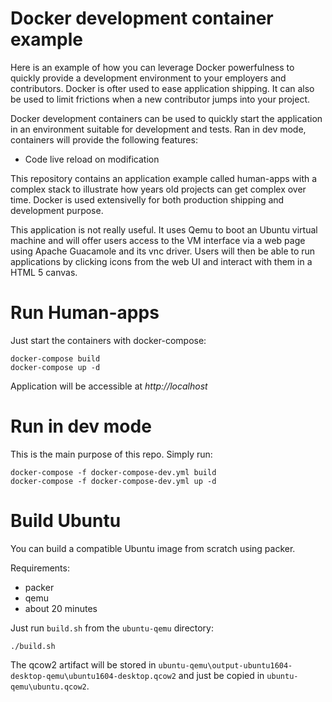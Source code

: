 # Docker development container example

Here is an example of how you can leverage Docker powerfulness to quickly provide a development environment to your employers and contributors.
Docker is ofter used to ease application shipping. It can also be used to limit frictions when a new contributor jumps into your project.

Docker development containers can be used to quickly start the application in an environment suitable for development and tests. Ran in dev mode, containers will provide the following features:

- Code live reload on modification

This repository contains an application example called human-apps with a complex stack to illustrate how years old projects can get complex over time. Docker is used extensivelly for both production shipping and development purpose.

This application is not really useful. It uses Qemu to boot an Ubuntu virtual machine and will offer users access to the VM interface via a web page using Apache Guacamole and its vnc driver. Users will then be able to run applications by clicking icons from the web UI and interact with them in a HTML 5 canvas.

# Run Human-apps

Just start the containers with docker-compose:

````
docker-compose build
docker-compose up -d
````

Application will be accessible at *http://localhost*

# Run in dev mode

This is the main purpose of this repo. Simply run:

````
docker-compose -f docker-compose-dev.yml build
docker-compose -f docker-compose-dev.yml up -d
````

# Build Ubuntu

You can build a compatible Ubuntu image from scratch using packer.

Requirements:
- packer
- qemu
- about 20 minutes

Just run `build.sh` from the `ubuntu-qemu` directory:

````
./build.sh
````

The qcow2 artifact will be stored in `ubuntu-qemu\output-ubuntu1604-desktop-qemu\ubuntu1604-desktop.qcow2` and just be copied in `ubuntu-qemu\ubuntu.qcow2`.
